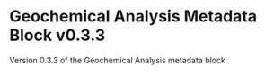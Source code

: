 # Geochemical Analysis Metadata Block v0.3.3

Version 0.3.3 of the Geochemical Analysis metadata block
